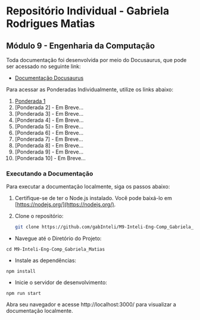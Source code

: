 # Repositório Individual - Gabriela Rodrigues Matias 
## Módulo 9 - Engenharia da Computação 

Toda documentação foi desenvolvida por meio do Docusaurus, que pode ser acessado no seguinte link:

- [Documentação Docusaurus](https://gabinteli.github.io/M9-Inteli-Eng-Comp_Gabriela_Matias/)

Para acessar as Ponderadas Individualmente, utilize os links abaixo:

1. [Ponderada 1](https://gabinteli.github.io/M9-Inteli-Eng-Comp_Gabriela_Matias/docs/ponderada1/ponderada1)
2. [Ponderada 2] - Em Breve...
3. [Ponderada 3] - Em Breve...
4. [Ponderada 4] - Em Breve...
5. [Ponderada 5] - Em Breve...
6. [Ponderada 6] - Em Breve...
7. [Ponderada 7] - Em Breve...
8. [Ponderada 8] - Em Breve...
9. [Ponderada 9] - Em Breve...
10. [Ponderada 10] - Em Breve...

### Executando a Documentação

Para executar a documentação localmente, siga os passos abaixo:

1. Certifique-se de ter o Node.js instalado. Você pode baixá-lo em [https://nodejs.org/](https://nodejs.org/).

2. Clone o repositório:
   ```bash
   git clone https://github.com/gabInteli/M9-Inteli-Eng-Comp_Gabriela_Matias.git

- Navegue até o Diretório do Projeto:

```
cd M9-Inteli-Eng-Comp_Gabriela_Matias
```

- Instale as dependências:

```
npm install
```

- Inicie o servidor de desenvolvimento:
```
npm run start
```

Abra seu navegador e acesse http://localhost:3000/ para visualizar a documentação localmente.
